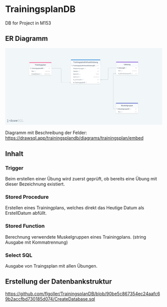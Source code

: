 # TrainingsplanDB
DB for Project in M153
## ER Diagramm
<img src="/Reltionales Modell.png" alt="Alt text" title="Optional title">

Diagramm mit Beschreibung der Felder:
https://drawsql.app/trainingsplandb/diagrams/trainingsplan/embed


## Inhalt
### Trigger
Beim erstellen einer Übung wird zuerst geprüft, ob bereits eine Übung mit dieser Bezeichnung existiert.

### Stored Procedure
Erstellen eines Trainingplans, welches direkt das Heutige Datum als ErstellDatum abfüllt.

### Stored Function
Berechnung verwendete Muskelgruppen eines Trainingplans. (string Ausgabe mit Kommatrennung)

### Select SQL
Ausgabe von Traingsplan mit allen Übungen.

## Erstellung der Datenbankstruktur
https://github.com/flgoller/TrainingsplanDB/blob/90be5c867354ec24aafc69b2accfbd730185d074/CreateDatabase.sql
